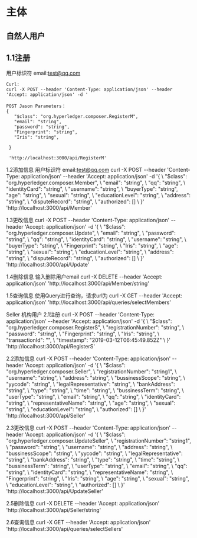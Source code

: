 # 主体
## 自然人用户
## 1.1注册
用户标识符 email:test@qq.com
```
Curl:
curl -X POST --header 'Content-Type: application/json' --header 'Accept: application/json' -d '

POST Jason Parameters：
{ 
   "$class": "org.hyperledger.composer.RegisterM", 
   "email": "string", 
   "password": "string", 
   "Fingerprint": "string", 
   "Iris": "string", 
  
 }
 
 'http://localhost:3000/api/RegisterM'
```
 
 1.2添加信息
 用户标识符 email:test@qq.com
 curl -X POST --header 'Content-Type: application/json' --header 'Accept: application/json' -d '{ \ 
   "$class": "org.hyperledger.composer.Member", \ 
   "email": "string", \ 
   "qq": "string", \ 
   "identityCard": "string", \ 
   "username": "string", \ 
   "buyerType": "string", \
   "age": "string", \ 
   "sexual": "string", \ 
   "educationLevel": "string", \ 
   "address": "string", \ 
   "disputeRecord": "string", \ 
   "authorized": [] \ 
 }' 
 'http://localhost:3000/api/Member'
 
 1.3更改信息
 curl -X POST --header 'Content-Type: application/json' --header 'Accept: application/json' -d '{ \ 
   "$class": "org.hyperledger.composer.Update", \ 
   "email": "string", \ 
   "password": "string", \ 
   "qq": "string", \ 
   "identityCard": "string", \ 
   "username": "string", \ 
   "buyerType": "string", \ 
   "Fingerprint": "string", \ 
   "Iris": "string", \ 
   "age": "string", \ 
   "sexual": "string", \ 
   "educationLevel": "string", \ 
   "address": "string", \ 
   "disputeRecord": "string", \ 
   "authorized": [] \ 
 }' 
 'http://localhost:3000/api/Update'
 
 1.4删除信息
 输入删除用户email
 curl -X DELETE --header 'Accept: application/json' 'http://localhost:3000/api/Member/string'
 
 1.5查询信息
 使用Query进行查询，请求url为
 curl -X GET --header 'Accept: application/json' 'http://localhost:3000/api/queries/selectMembers'

Seller
机构用户
2.1注册
curl -X POST --header 'Content-Type: application/json' --header 'Accept: application/json' -d '{ \ 
   "$class": "org.hyperledger.composer.RegisterS", \ 
   "registrationNumber": "string", \ 
   "password": "string", \ 
   "Fingerprint": "string", \ 
   "Iris": "string", \ 
   "transactionId": "", \ 
   "timestamp": "2019-03-12T06:45:49.852Z" \ 
 }' 'http://localhost:3000/api/RegisterS'


2.2添加信息
curl -X POST --header 'Content-Type: application/json' --header 'Accept: application/json' -d '{ \ 
   "$class": "org.hyperledger.composer.Seller", \ 
   "registrationNumber": "string1", \ 
   "username": "string", \ 
   "address": "string", \ 
   "bussinessScope": "string", \ 
   "yycode": "string", \ 
   "legalRepresentative": "string", \ 
   "bankAddress": "string", \ 
   "type": "string", \ 
   "time": "string", \ 
   "bussinessTerm": "string", \ 
   "userType": "string", \ 
   "email": "string", \ 
   "qq": "string", \ 
   "identityCard": "string", \ 
   "representativeName": "string", \ 
   "age": "string", \ 
   "sexual": "string", \ 
   "educationLevel": "string", \ 
   "authorized": [] \ 
 }'
 'http://localhost:3000/api/Seller'
 
 
2.3更改信息
curl -X POST --header 'Content-Type: application/json' --header 'Accept: application/json' -d '{ \ 
   "$class": "org.hyperledger.composer.UpdateSeller", \ 
    "registrationNumber": "string1", \ 
   "password": "string", \ 
   "username": "string", \ 
   "address": "string", \ 
   "bussinessScope": "string", \ 
   "yycode": "string", \ 
   "legalRepresentative": "string", \ 
   "bankAddress": "string", \ 
   "type": "string", \ 
   "time": "string", \ 
   "bussinessTerm": "string", \ 
   "userType": "string", \ 
   "email": "string", \ 
   "qq": "string", \ 
   "identityCard": "string", \ 
   "representativeName": "string", \ 
   "Fingerprint": "string", \ 
   "Iris": "string", \ 
   "age": "string", \ 
   "sexual": "string", \ 
   "educationLevel": "string", \ 
   "authorized": [] \ 
 }'
 'http://localhost:3000/api/UpdateSeller'
 
2.5删除信息
curl -X DELETE --header 'Accept: application/json' 'http://localhost:3000/api/Seller/string'

2.6查询信息
curl -X GET --header 'Accept: application/json' 'http://localhost:3000/api/queries/selectSellers'


